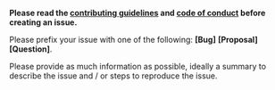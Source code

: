 **Please read the [contributing guidelines](https://github.com/GrivaSchoolOfCoding/alembic/blob/master/.github/CONTRIBUTING.md) and [code of conduct](https://github.com/GrivaSchoolOfCoding/alembic/blob/master/.github/CODE_OF_CONDUCT.md) before creating an issue.**

Please prefix your issue with one of the following: **[Bug]** **[Proposal]** **[Question]**.

Please provide as much information as possible, ideally a summary to describe the issue and / or steps to reproduce the issue.
